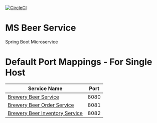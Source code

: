 [![CircleCI](https://circleci.com/gh/Wolodja/ms-beer-service.svg?style=svg)](https://circleci.com/gh/Wolodja/ms-beer-service)
# MS Beer Service

Spring Boot Microservice

# Default Port Mappings - For Single Host
| Service Name | Port | 
| --------| -----|
| [Brewery Beer Service](https://github.com/Wolodja/ms-beer-service) | 8080 |
| [Brewery Beer Order Service](https://github.com/Wolodja/ms-beer-order-service) | 8081 |
| [Brewery Beer Inventory Service](https://github.com/Wolodja/ms-beer-inventory-service) | 8082 |